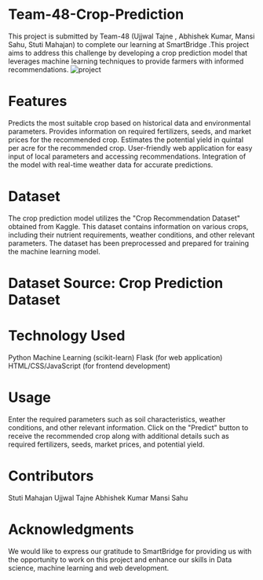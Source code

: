 # Team-48-Crop-Prediction
This project is submitted by Team-48 (Ujjwal Tajne , Abhishek Kumar, Mansi Sahu, Stuti Mahajan) to complete our learning at SmartBridge .This project aims to address this challenge by developing a crop prediction model that leverages machine learning techniques to provide farmers with informed recommendations.
![project](https://github.com/UJJWAL1217/Team-48-Crop-Prediction/assets/80946857/71105ac0-4c56-4383-862a-5b8df2bdd0db)

# Features
Predicts the most suitable crop based on historical data and environmental parameters.
Provides information on required fertilizers, seeds, and market prices for the recommended crop.
Estimates the potential yield in quintal per acre for the recommended crop.
User-friendly web application for easy input of local parameters and accessing recommendations.
Integration of the model with real-time weather data for accurate predictions.

# Dataset
The crop prediction model utilizes the "Crop Recommendation Dataset" obtained from Kaggle. This dataset contains information on various crops, including their nutrient requirements, weather conditions, and other relevant parameters. The dataset has been preprocessed and prepared for training the machine learning model.

# Dataset Source: Crop Prediction Dataset

# Technology Used
Python
Machine Learning (scikit-learn)
Flask (for web application)
HTML/CSS/JavaScript (for frontend development)

# Usage
Enter the required parameters such as soil characteristics, weather conditions, and other relevant information.
Click on the "Predict" button to receive the recommended crop along with additional details such as required fertilizers, seeds, market prices, and potential yield.

# Contributors
Stuti Mahajan
Ujjwal Tajne
Abhishek Kumar
Mansi Sahu

# Acknowledgments
We would like to express our gratitude to SmartBridge for providing us with the opportunity to work on this project and enhance our skills in Data science, machine learning and web development.
